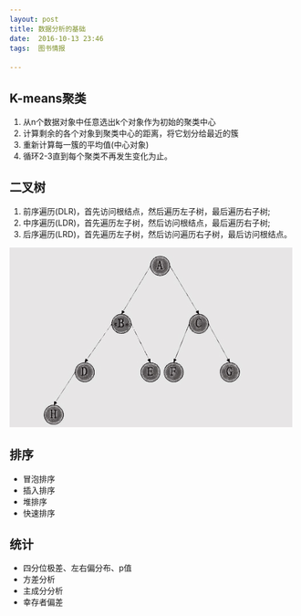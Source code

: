 ```yaml
---
layout: post
title: 数据分析的基础
date:  2016-10-13 23:46
tags:  图书情报

---
```


## K-means聚类

1. 从n个数据对象中任意选出k个对象作为初始的聚类中心
2. 计算剩余的各个对象到聚类中心的距离，将它划分给最近的簇
3. 重新计算每一簇的平均值(中心对象)
4. 循环2-3直到每个聚类不再发生变化为止。

## 二叉树

1. 前序遍历(DLR)，首先访问根结点，然后遍历左子树，最后遍历右子树;
2. 中序遍历(LDR)，首先遍历左子树，然后访问根结点，最后遍历右子树;
3. 后序遍历(LRD)，首先遍历左子树，然后访问遍历右子树，最后访问根结点。

<p><img src="/images/2cha.jpg"                                     small="0" /><br /></p>

## 排序

-  冒泡排序
-  插入排序
-  堆排序
-  快速排序

## 统计


-  四分位极差、左右偏分布、p值
-  方差分析
-  主成分分析
-  幸存者偏差

